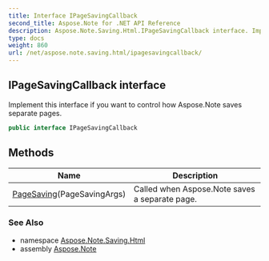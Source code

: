```yaml
---
title: Interface IPageSavingCallback
second_title: Aspose.Note for .NET API Reference
description: Aspose.Note.Saving.Html.IPageSavingCallback interface. Implement this interface if you want to control how Aspose.Note saves separate pages
type: docs
weight: 860
url: /net/aspose.note.saving.html/ipagesavingcallback/
---
```

## IPageSavingCallback interface

Implement this interface if you want to control how Aspose.Note saves separate pages.

```csharp
public interface IPageSavingCallback
```

## Methods

| Name | Description |
| --- | --- |
| [PageSaving](../../aspose.note.saving.html/ipagesavingcallback/pagesaving/)(PageSavingArgs) | Called when Aspose.Note saves a separate page. |

### See Also

* namespace [Aspose.Note.Saving.Html](../../aspose.note.saving.html/)
* assembly [Aspose.Note](../../)


